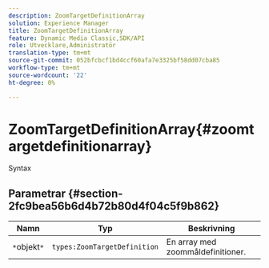 ```yaml
---
description: ZoomTargetDefinitionArray
solution: Experience Manager
title: ZoomTargetDefinitionArray
feature: Dynamic Media Classic,SDK/API
role: Utvecklare,Administratör
translation-type: tm+mt
source-git-commit: 052bfcbcf1bd4ccf60afa7e3325bf58dd07cba85
workflow-type: tm+mt
source-wordcount: '22'
ht-degree: 0%

---
```



# ZoomTargetDefinitionArray{#zoomtargetdefinitionarray}

Syntax

## Parametrar {#section-2fc9bea56b6d4b72b80d4f04c5f9b862}

| Namn | Typ | Beskrivning |
|---|---|---|
| `*`objekt`*` | `types:ZoomTargetDefinition` | En array med zoommåldefinitioner. |

